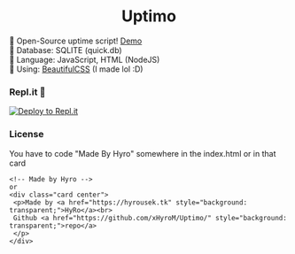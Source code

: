 <div align="center">
   <h1>Uptimo</h1>
 </div>
 
🍭 Open-Source uptime script! [Demo](https://uptimo.xhyrom.repl.co/)<br>
🍬 Database: SQLITE (quick.db)<br>
🍫 Language: JavaScript, HTML (NodeJS)<br>
🍩 Using: <a href="https://dev.hyrousek.tk">BeautifulCSS</a> (I made lol :D)

### Repl.it 💼
[![Deploy to Repl.it](https://repl.it/badge/github/xHyroM/uptimo)](https://repl.it/github/xHyroM/uptimo)

### License
You have to code "Made By Hyro" somewhere in the index.html or in that card 
```
<!-- Made by Hyro -->
or 
<div class="card center">
 <p>Made by <a href="https://hyrousek.tk" style="background: transparent;">HyRo</a><br>
 Github <a href="https://github.com/xHyroM/Uptimo/" style="background: transparent;">repo</a>
 </p>
</div>
```
